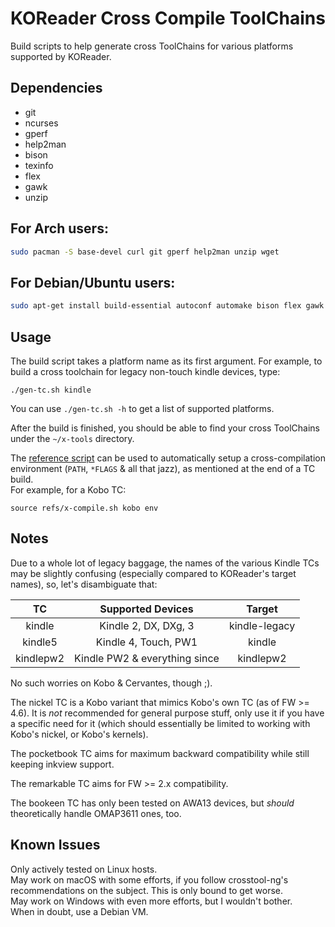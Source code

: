 # KOReader Cross Compile ToolChains

Build scripts to help generate cross ToolChains for various platforms supported by KOReader.


## Dependencies

* git
* ncurses
* gperf
* help2man
* bison
* texinfo
* flex
* gawk
* unzip

## For Arch users:
```bash
sudo pacman -S base-devel curl git gperf help2man unzip wget
```

## For Debian/Ubuntu users:

```bash
sudo apt-get install build-essential autoconf automake bison flex gawk libtool libtool-bin libncurses-dev curl file git gperf help2man texinfo unzip wget
```

## Usage

The build script takes a platform name as its first argument.
For example, to build a cross toolchain for legacy non-touch kindle devices, type:

```
./gen-tc.sh kindle
```

You can use `./gen-tc.sh -h` to get a list of supported platforms.

After the build is finished, you should be able to find your cross ToolChains under the `~/x-tools` directory.

The [reference script](/refs/x-compile.sh) can be used to automatically setup a cross-compilation environment (`PATH`, `*FLAGS` & all that jazz), as mentioned at the end of a TC build.  
For example, for a Kobo TC:
```shell
source refs/x-compile.sh kobo env
```

## Notes

Due to a whole lot of legacy baggage, the names of the various Kindle TCs may be slightly confusing (especially compared to KOReader's target names), so, let's disambiguate that:

|     TC    |       Supported Devices       |     Target    |
|:---------:|:-----------------------------:|:-------------:|
|   kindle  |      Kindle 2, DX, DXg, 3     | kindle-legacy |
|  kindle5  |      Kindle 4, Touch, PW1     |     kindle    |
| kindlepw2 | Kindle PW2 & everything since |   kindlepw2   |

No such worries on Kobo & Cervantes, though ;).  

The nickel TC is a Kobo variant that mimics Kobo's own TC (as of FW >= 4.6). It is *not* recommended for general purpose stuff, only use it if you have a specific need for it (which should essentially be limited to working with Kobo's nickel, or Kobo's kernels).

The pocketbook TC aims for maximum backward compatibility while still keeping inkview support.

The remarkable TC aims for FW >= 2.x compatibility.

The bookeen TC has only been tested on AWA13 devices, but *should* theoretically handle OMAP3611 ones, too.

## Known Issues

Only actively tested on Linux hosts.  
May work on macOS with some efforts, if you follow crosstool-ng's recommendations on the subject. This is only bound to get worse.  
May work on Windows with even more efforts, but I wouldn't bother.  
When in doubt, use a Debian VM.

<!-- kate: indent-mode cstyle; indent-width 4; replace-tabs on; remove-trailing-spaces none; -->
